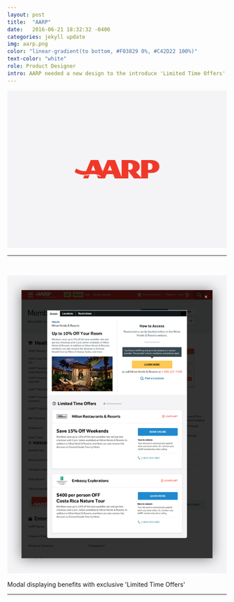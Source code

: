 ```yaml
---
layout: post
title:  "AARP"
date:   2016-06-21 18:32:32 -0400
categories: jekyll update
img: aarp.png
color: "linear-gradient(to bottom, #F03829 0%, #C42D22 100%)"
text-color: "white"
role: Product Designer
intro: AARP needed a new design to the introduce 'Limited Time Offers'. I worked closely with multiple key stakeholders on the team to deliver the update the their over 38 million userbase.
---
```


![aarp](/img/aarp-head.png)

<hr>

<br/>

![hand](/img/lto-desktop.png)

Modal displaying benefits with exclusive 'Limited Time Offers'

<hr>
